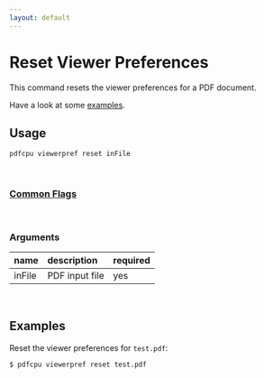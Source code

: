 ```yaml
---
layout: default
---
```


# Reset Viewer Preferences

This command resets the viewer preferences for a PDF document. 

Have a look at some [examples](#examples).

## Usage

```
pdfcpu viewerpref reset inFile
```

<br>

### [Common Flags](../getting_started/common_flags)

<br>

### Arguments

| name         | description         | required
|:-------------|:--------------------|:--------
| inFile       | PDF input file      | yes

<br>

## Examples

Reset the viewer preferences for `test.pdf`:

```sh
$ pdfcpu viewerpref reset test.pdf
```
